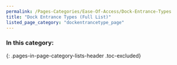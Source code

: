 ```yaml
---
permalink: /Pages-Categories/Ease-Of-Access/Dock-Entrance-Types
title: "Dock Entrance Types (Full List)"
listed_page_category: "dockentrancetype_page"
---
```


### In this category:
{: .pages-in-page-category-lists-header .toc-excluded}